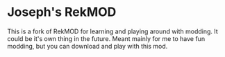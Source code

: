 # Joseph's RekMOD
This is a fork of RekMOD for learning and playing around with modding. It could be it's own thing in the future. Meant mainly for me to have fun modding, but you can download and play with this mod.
